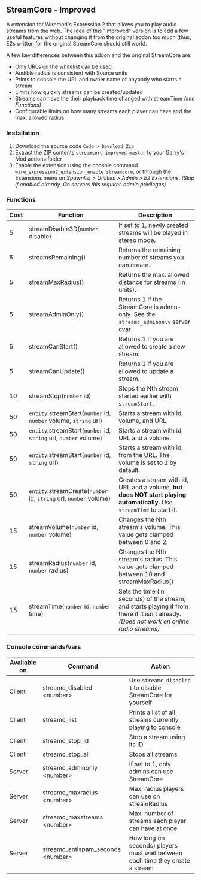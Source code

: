 ## StreamCore - Improved

A extension for Wiremod's Expression 2 that allows you to play audio streams from the web. The idea of this "improved" version is to add a few useful features without changing it from the original addon too much (thus, E2s written for the original StreamCore should still work).

A few key differences between this addon and the original StreamCore are:

* Only URLs on the whitelist can be used
* Audible radius is consistent with Source units
* Prints to console the URL and owner name of anybody who starts a stream
* Limits how quickly streams can be created/updated
* Streams can have the their playback time changed with streamTime *(see Functions)*
* Configurable limits on how many streams each player can have and the max. allowed radius

### Installation

1. Download the source code `Code > Download Zip`
2. Extract the ZIP contents `streamcore-improved-master` to your Garry's Mod addons folder
3. Enable the extension using the console command `wire_expression2_extension_enable streamcore`, or through the Extensions menu on _Spawnlist > Utilities > Admin > E2 Extensions_. *(Skip if enabled already. On servers this requires admin privileges)*

### Functions

Cost | Function								| Description
---- | ------------------------------------ | -----------
5    | streamDisable3D(`number` disable)		| If set to 1, newly created streams will be played in stereo mode.
5    | streamsRemaining()					| Returns the remaining number of streams you can create.
5    | streamMaxRadius()					| Returns the max. allowed distance for streams (in units).
5    | streamAdminOnly()					| Returns 1 if the StreamCore is admin-only. See the `streamc_adminonly` server cvar.
5    | streamCanStart()						| Returns 1 if you are allowed to create a new stream.
5    | streamCanUpdate()					| Returns 1 if you are allowed to update a stream.
10   | streamStop(`number` id)				| Stops the Nth stream started earlier with `streamStart`.
50   | `entity`:streamStart(`number` id, `number` volume, `string` url)	| Starts a stream with id, volume, and URL.
50   | `entity`:streamStart(`number` id, `string` url, `number` volume)	| Starts a stream with id, URL and a volume.
50   | `entity`:streamStart(`number` id, `string` url)					| Starts a stream with id, from the URL. The volume is set to 1 by default.
50   | `entity`:streamCreate(`number` id, `string` url, `number` volume) | Creates a stream with id, URL and a volume, **but does NOT start playing automatically.** Use `streamTime` to start it.
15   | streamVolume(`number` id, `number` volume)		| Changes the Nth stream's volume. This value gets clamped between 0 and 2.
15   | streamRadius(`number` id, `number` radius)		| Changes the Nth stream's radius. This value gets clamped between 10 and streamMaxRadius()
15   | streamTime(`number` id, `number` time)			| Sets the time (in seconds) of the stream, and starts playing it from there if it isn't already. *(Does not work on online radio streams)*

### Console commands/vars

Available on  | Command 						  | Action
------------- | --------------------------------- | ------
Client        | streamc_disabled &lt;number&gt;   | Use `streamc_disabled 1` to disable StreamCore for yourself
Client        | streamc_list					  | Prints a list of all streams currently playing to console
Client        | streamc_stop_id					  | Stop a stream using its ID
Client        | streamc_stop_all				  | Stops all streams
Server        | streamc_adminonly &lt;number&gt;  | If set to 1, only admins can use StreamCore
Server        | streamc_maxradius &lt;number&gt;  | Max. radius players can use on streamRadius
Server        | streamc_maxstreams &lt;number&gt; | Max. number of streams each player can have at once
Server        | streamc_antispam_seconds &lt;number&gt; | How long (in seconds) players must wait between each time they create a stream